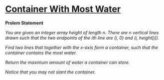 # [Container With Most Water](https://leetcode.com/problems/container-with-most-water/description/)

**Prolem Statement**

_You are given an integer array height of length n. There are n vertical lines drawn such that the two endpoints of the ith line are (i, 0) and (i, height[i])._

_Find two lines that together with the x-axis form a container, such that the container contains the most water._

_Return the maximum amount of water a container can store._

_Notice that you may not slant the container._
